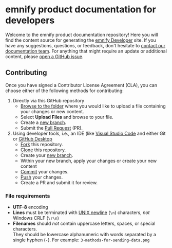# emnify product documentation for developers

Welcome to the emnify product documentation repository!
Here you will find the content source for generating the [emnify Developer](https://emnify.github.io/product-docs/) site.
If you have any suggestions, questions, or feedback, don't hesitate to <a  href="mailto:docs@emnify.com">contact our documentation team</a>.
For anything that might require an update or additional content, please [open a GitHub issue](https://github.com/emnify/product-docs/issues/new).

## Contributing

Once you have signed a Contributor License Agreement (CLA), you can choose either of the following methods for contributing:

1. Directly via this GitHub repository
    - [Browse to the folder](https://github.com/EMnify/product-docs/tree/main/docs) where you would like to upload a file containing your changes or new content.
    - Select **Upload Files** and browse to your file.
    - Create a [new branch](https://help.github.com/en/desktop/contributing-to-projects/creating-a-branch-for-your-work).
    - Submit the [Pull Request](https://docs.github.com/en/pull-requests) (PR).  
1. Using developer tools, i.e., an IDE (like [Visual Studio Code](https://code.visualstudio.com/) and either Git or [GitHub Desktop](https://help.github.com/en/desktop/getting-started-with-github-desktop)
    - [Fork](https://docs.github.com/github/getting-started-with-github/fork-a-repo) this repository.
    - [Clone](https://help.github.com/en/github/creating-cloning-and-archiving-repositories/cloning-a-repository) this repository.
    - Create your [new branch](https://help.github.com/en/desktop/contributing-to-projects/creating-a-branch-for-your-work).
    - Within your new branch, apply your changes or create your new content
    - [Commit](https://docs.github.com/en/pull-requests/committing-changes-to-your-project) your changes.
    - [Push](https://docs.github.com/en/get-started/quickstart/contributing-to-projects#making-and-pushing-changes) your changes.
    - Create a PR and submit it for review.

### File requirements

- **UTF-8** encoding
- **Lines** must be terminated with [UNIX newline](https://en.wikipedia.org/wiki/Newline#Representation) (`\n`) characters, *not* Windows CRLF (`\r\n`)
- **Filenames** should *not* contain uppercase letters, spaces, or special characters.  
They should be lowercase alphanumeric with words separated by a single hyphen (`-`). For example: `3-methods-for-sending-data.png`
